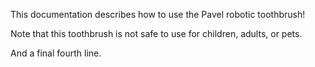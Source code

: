 This documentation describes how to use the Pavel robotic
toothbrush!

Note that this toothbrush is not safe to use for children,
adults, or pets.

And a final fourth line.
